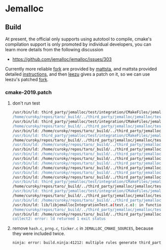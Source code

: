 # Jemalloc

## Build

At present, the official only supports using autotool to compile, cmake's compilation support is only promoted by individual developers, you can learn more details from the following discussion

- <https://github.com/jemalloc/jemalloc/issues/303>

Currently more reliable [fork](https://github.com/mattsta/jemalloc/commits/add/cmake-2019) are provided by [mattsta](https://github.com/mattsta), and mattsta provided detailed [instructions](https://github.com/jemalloc/jemalloc/issues/303#issuecomment-487329588), and then [leezu](https://github.com/leezu/) gives a patch on it, so we can use leezu's patched [fork](https://github.com/leezu/jemalloc/commits/add/cmake-2019).

### cmake-2019.patch

1. don't run test

   ```bash
   /usr/bin/ld: third_party/jemalloc/test/integration/CMakeFiles/jemalloc-test-smallocx.dir/smallocx.c.o: in function `purge':
   /home/curoky/repos/taro/_build/../third_party/jemalloc/jemalloc/test/integration/smallocx.c:70: undefined reference to `mallctl'
   /usr/bin/ld: third_party/jemalloc/test/integration/CMakeFiles/jemalloc-test-smallocx.dir/smallocx.c.o: in function `test_oom':
   /home/curoky/repos/taro/_build/../third_party/jemalloc/jemalloc/test/integration/smallocx.c:169: undefined reference to `smallocx_6e461dd46fdb4e350e642d8e9554264f26cfdbd0'
   /usr/bin/ld: /home/curoky/repos/taro/_build/../third_party/jemalloc/jemalloc/test/integration/smallocx.c:172: undefined reference to `smallocx_6e461dd46fdb4e350e642d8e9554264f26cfdbd0'
   /usr/bin/ld: third_party/jemalloc/test/integration/CMakeFiles/jemalloc-test-smallocx.dir/smallocx.c.o: in function `test_basic':
   /home/curoky/repos/taro/_build/../third_party/jemalloc/jemalloc/test/integration/smallocx.c:195: undefined reference to `smallocx_6e461dd46fdb4e350e642d8e9554264f26cfdbd0'
   /usr/bin/ld: /home/curoky/repos/taro/_build/../third_party/jemalloc/jemalloc/test/integration/smallocx.c:200: undefined reference to `sallocx'
   /usr/bin/ld: /home/curoky/repos/taro/_build/../third_party/jemalloc/jemalloc/test/integration/smallocx.c:204: undefined reference to `dallocx'
   /usr/bin/ld: /home/curoky/repos/taro/_build/../third_party/jemalloc/jemalloc/test/integration/smallocx.c:206: undefined reference to `smallocx_6e461dd46fdb4e350e642d8e9554264f26cfdbd0'
   /usr/bin/ld: /home/curoky/repos/taro/_build/../third_party/jemalloc/jemalloc/test/integration/smallocx.c:211: undefined reference to `dallocx'
   /usr/bin/ld: /home/curoky/repos/taro/_build/../third_party/jemalloc/jemalloc/test/integration/smallocx.c:213: undefined reference to `nallocx'
   /usr/bin/ld: /home/curoky/repos/taro/_build/../third_party/jemalloc/jemalloc/test/integration/smallocx.c:216: undefined reference to `smallocx_6e461dd46fdb4e350e642d8e9554264f26cfdbd0'
   /usr/bin/ld: /home/curoky/repos/taro/_build/../third_party/jemalloc/jemalloc/test/integration/smallocx.c:221: undefined reference to `sallocx'
   /usr/bin/ld: /home/curoky/repos/taro/_build/../third_party/jemalloc/jemalloc/test/integration/smallocx.c:224: undefined reference to `dallocx'
   /usr/bin/ld: third_party/jemalloc/test/integration/CMakeFiles/jemalloc-test-smallocx.dir/smallocx.c.o: in function `purge':
   /home/curoky/repos/taro/_build/../third_party/jemalloc/jemalloc/test/integration/smallocx.c:70: undefined reference to `mallctl'
   /usr/bin/ld: third_party/jemalloc/test/integration/CMakeFiles/jemalloc-test-smallocx.dir/smallocx.c.o: in function `test_basic':
   /home/curoky/repos/taro/_build/../third_party/jemalloc/jemalloc/test/integration/smallocx.c:189: undefined reference to `nallocx'
   /usr/bin/ld: /home/curoky/repos/taro/_build/../third_party/jemalloc/jemalloc/test/integration/smallocx.c:193: undefined reference to `nallocx'
   /usr/bin/ld: lib/libjemallocIntegrationTest.a(test.c.o): in function `p_test_impl':
   /home/curoky/repos/taro/_build/../third_party/jemalloc/jemalloc/test/src/test.c:138: undefined reference to `nallocx'
   /usr/bin/ld: /home/curoky/repos/taro/_build/../third_party/jemalloc/jemalloc/test/src/test.c:138: undefined reference to `nallocx'
   collect2: error: ld returned 1 exit status
   ```

2. remove `hash.c`, `prng.c`, `ticker.c` in `JEMALLOC_CMAKE_SOURCES`, because they were included twice.

   ```bash
   ninja: error: build.ninja:41212: multiple rules generate third_party/jemalloc/src/syms/hash.c.o.sym.jet [-w dupbuild=err]
   ```

